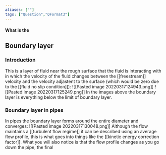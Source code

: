 ```yaml
---
aliases: [""]
tags: ["Question","QFormat3"]
---
```


#### What is the
## Boundary layer
### Introduction
This is a layer of fluid near the rough surface that the fluid is interacting with in which the velocity of the fluid changes between the [[freestream]] velocity and the velocity adjastent to the surface (which would be zero due to the [[fluid no slip condition]]):
![[Pasted image 20220317124943.png]]
![[Pasted image 20220317125249.png]]
In the images above the boundary layer is everything below the limit of boundary layer.

### Boundary layer in pipes
In pipes the boundary layer forms around the entire diameter and converges:
![[Pasted image 20220317130048.png]]
Although the flow maintains a [[turbulent flow regime]] it can be described using an average flow profile, this is what goes into things like the [[kinetic energy correction factor]]. What you will also notice is that the flow profile changes as you go down the pipe, the final